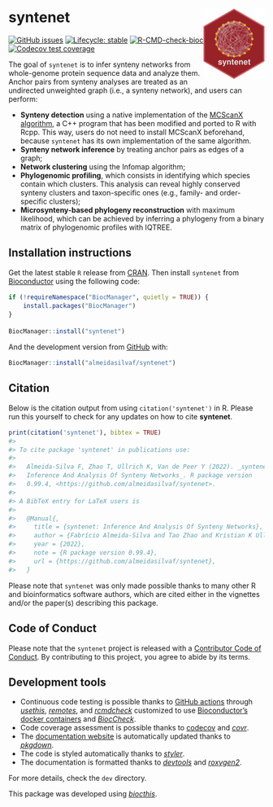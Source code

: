
<!-- README.md is generated from README.Rmd. Please edit that file -->

# syntenet <img src="man/figures/logo.png" align="right" height="138" />

<!-- badges: start -->

[![GitHub
issues](https://img.shields.io/github/issues/almeidasilvaf/syntenet)](https://github.com/almeidasilvaf/syntenet/issues)
[![Lifecycle:
stable](https://img.shields.io/badge/lifecycle-stable-brightgreen.svg)](https://lifecycle.r-lib.org/articles/stages.html#stable)
[![R-CMD-check-bioc](https://github.com/almeidasilvaf/syntenet/workflows/R-CMD-check-bioc/badge.svg)](https://github.com/almeidasilvaf/syntenet/actions)
[![Codecov test
coverage](https://codecov.io/gh/almeidasilvaf/syntenet/branch/master/graph/badge.svg)](https://codecov.io/gh/almeidasilvaf/syntenet?branch=master)
<!-- badges: end -->

The goal of `syntenet` is to infer synteny networks from whole-genome
protein sequence data and analyze them. Anchor pairs from synteny
analyses are treated as an undirected unweighted graph (i.e., a synteny
network), and users can perform:

-   **Synteny detection** using a native implementation of the [MCScanX
    algorithm](https://doi.org/10.1093/nar/gkr1293), a C++ program that
    has been modified and ported to R with Rcpp. This way, users do not
    need to install MCScanX beforehand, because `syntenet` has its own
    implementation of the same algorithm.
-   **Synteny network inference** by treating anchor pairs as edges of a
    graph;
-   **Network clustering** using the Infomap algorithm;
-   **Phylogenomic profiling**, which consists in identifying which
    species contain which clusters. This analysis can reveal highly
    conserved synteny clusters and taxon-specific ones (e.g., family-
    and order-specific clusters);
-   **Microsynteny-based phylogeny reconstruction** with maximum
    likelihood, which can be achieved by inferring a phylogeny from a
    binary matrix of phylogenomic profiles with IQTREE.

## Installation instructions

Get the latest stable `R` release from
[CRAN](http://cran.r-project.org/). Then install `syntenet` from
[Bioconductor](http://bioconductor.org/) using the following code:

``` r
if (!requireNamespace("BiocManager", quietly = TRUE)) {
    install.packages("BiocManager")
}

BiocManager::install("syntenet")
```

And the development version from
[GitHub](https://github.com/almeidasilvaf/syntenet) with:

``` r
BiocManager::install("almeidasilvaf/syntenet")
```

## Citation

Below is the citation output from using `citation('syntenet')` in R.
Please run this yourself to check for any updates on how to cite
**syntenet**.

``` r
print(citation('syntenet'), bibtex = TRUE)
#> 
#> To cite package 'syntenet' in publications use:
#> 
#>   Almeida-Silva F, Zhao T, Ullrich K, Van de Peer Y (2022). _syntenet:
#>   Inference And Analysis Of Synteny Networks_. R package version
#>   0.99.4, <https://github.com/almeidasilvaf/syntenet>.
#> 
#> A BibTeX entry for LaTeX users is
#> 
#>   @Manual{,
#>     title = {syntenet: Inference And Analysis Of Synteny Networks},
#>     author = {Fabrício Almeida-Silva and Tao Zhao and Kristian K Ullrich and Yves {Van de Peer}},
#>     year = {2022},
#>     note = {R package version 0.99.4},
#>     url = {https://github.com/almeidasilvaf/syntenet},
#>   }
```

Please note that `syntenet` was only made possible thanks to many other
R and bioinformatics software authors, which are cited either in the
vignettes and/or the paper(s) describing this package.

## Code of Conduct

Please note that the `syntenet` project is released with a [Contributor
Code of Conduct](http://bioconductor.org/about/code-of-conduct/). By
contributing to this project, you agree to abide by its terms.

## Development tools

-   Continuous code testing is possible thanks to [GitHub
    actions](https://www.tidyverse.org/blog/2020/04/usethis-1-6-0/)
    through *[usethis](https://CRAN.R-project.org/package=usethis)*,
    *[remotes](https://CRAN.R-project.org/package=remotes)*, and
    *[rcmdcheck](https://CRAN.R-project.org/package=rcmdcheck)*
    customized to use [Bioconductor’s docker
    containers](https://www.bioconductor.org/help/docker/) and
    *[BiocCheck](https://bioconductor.org/packages/3.15/BiocCheck)*.
-   Code coverage assessment is possible thanks to
    [codecov](https://codecov.io/gh) and
    *[covr](https://CRAN.R-project.org/package=covr)*.
-   The [documentation website](http://almeidasilvaf.github.io/syntenet)
    is automatically updated thanks to
    *[pkgdown](https://CRAN.R-project.org/package=pkgdown)*.
-   The code is styled automatically thanks to
    *[styler](https://CRAN.R-project.org/package=styler)*.
-   The documentation is formatted thanks to
    *[devtools](https://CRAN.R-project.org/package=devtools)* and
    *[roxygen2](https://CRAN.R-project.org/package=roxygen2)*.

For more details, check the `dev` directory.

This package was developed using
*[biocthis](https://bioconductor.org/packages/3.15/biocthis)*.
